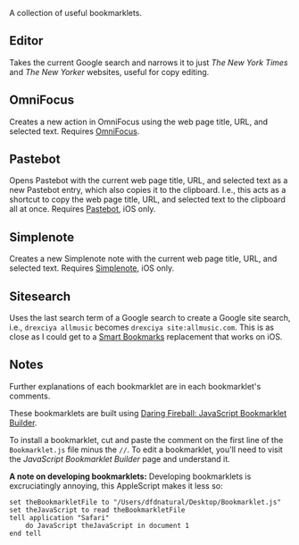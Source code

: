 A collection of useful bookmarklets.

## Editor

Takes the current Google search and narrows it to just _The New York Times_ and _The New Yorker_ websites, useful for copy editing.

## OmniFocus

Creates a new action in OmniFocus using the web page title, URL, and selected text. Requires [OmniFocus](http://www.omnigroup.com/products/omnifocus/).

## Pastebot

Opens Pastebot with the current web page title, URL, and selected text as a new Pastebot entry, which also copies it to the clipboard. I.e., this acts as a shortcut to copy the web page title, URL, and selected text to the clipboard all at once. Requires [Pastebot](http://tapbots.com/software/pastebot/), iOS only.

## Simplenote

Creates a new Simplenote note with the current web page title, URL, and selected text. Requires [Simplenote](http://itunes.apple.com/us/app/simplenote/id289429962?mt=8), iOS only.

## Sitesearch

Uses the last search term of a Google search to create a Google site search, i.e., `drexciya allmusic` becomes `drexciya site:allmusic.com`. This is as close as I could get to a [Smart Bookmarks](http://en.wikipedia.org/wiki/Smart_Bookmarks) replacement that works on iOS.

## Notes

Further explanations of each bookmarklet are in each bookmarklet's comments.

These bookmarklets are built using [Daring Fireball: JavaScript Bookmarklet Builder](http://daringfireball.net/2007/03/javascript_bookmarklet_builder).

To install a bookmarklet, cut and paste the comment on the first line of the `Bookmarklet.js` file minus the `//`. To edit a bookmarklet, you'll need to visit the _JavaScript Bookmarklet Builder_ page and understand it.

**A note on developing bookmarklets:** Developing bookmarklets is excruciatingly annoying, this AppleScript makes it less so:

	set theBookmarkletFile to "/Users/dfdnatural/Desktop/Bookmarklet.js"	
	set theJavaScript to read theBookmarkletFile	
	tell application "Safari"
		do JavaScript theJavaScript in document 1
	end tell
	 